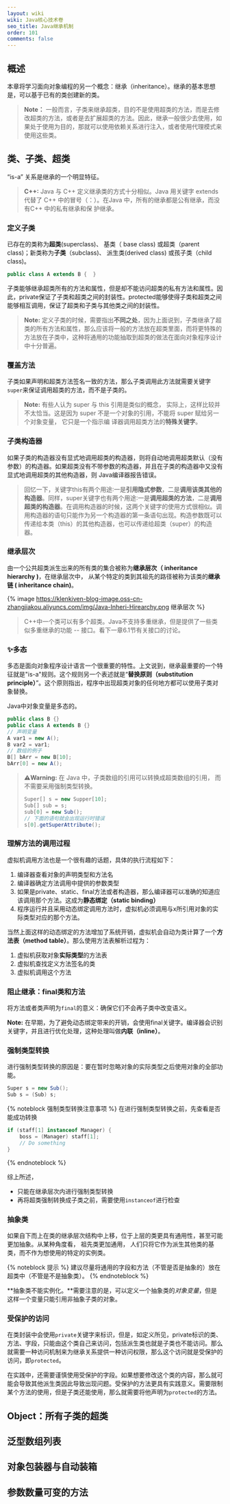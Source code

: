 ```yaml
---
layout: wiki
wiki: Java核心技术卷
seo_title: Java继承机制
order: 101
comments: false
---
```


## 概述

本章将学习面向对象编程的另一个概念：继承（inheritance）。继承的基本思想是，可以基于已有的类创建新的类。
> **Note：** 一般而言，子类来继承超类，目的不是使用超类的方法，而是去修改超类的方法，或者是去扩展超类的方法。因此，继承一般很少去使用，如果处于使用为目的，那就可以使用依赖关系进行注入，或者使用代理模式来使用这些类。

## 类、子类、超类

“is-a” 关系是继承的一个明显特征。

> **C++:** Java 与 C++ 定义继承类的方式十分相似。Java 用关键字 extends 代替了 C++
中的冒号（：）。在Java 中，所有的继承都是公有继承，而没有C++ 中的私有继承和保
护继承。

### 定义子类

已存在的类称为**超类**(superclass)、 基类（ base class) 或超类（parent class)；新类称为**子类**（subclass)、 派生类(derived class) 或孩子类（child class)。

```java
public class A extends B {  }
```

子类能够继承超类所有的方法和属性，但是却不能访问超类的私有方法和属性。因此，private保证了子类和超类之间的封装性。protected能够使得子类和超类之间能够相互调用，保证了超类和子类与其他类之间的封装性。

> **Note:** 定义子类的时候，需要指出**不同之处**，因为上面说到，子类继承了超类的所有方法和属性，那么应该将一般的方法放在超类里面，而将更特殊的方法放在子类中，这种将通用的功能抽取到超类的做法在面向对象程序设计中十分普遍。

### 覆盖方法

子类如果声明和超类方法签名一致的方法，那么子类调用此方法就需要关键字`super`来保证调用超类的方法，而不是子类的。

> **Note:** 有些人认为 super 与 this 引用是类似的概念， 实际上，这样比较并不太恰当。这是因为 super 不是一个对象的引用，不能将 super 赋给另一个对象变量， 它只是一个指示编
译器调用超类方法的**特殊关键字**。

### 子类构造器

如果子类的构造器没有显式地调用超类的构造器，则将自动地调用超类默认（没有参数）的构造器。如果超类没有不带参数的构造器，并且在子类的构造器中又没有显式地调用超类的其他构造器，则 Java编译器报告错误。

> 回忆一下，关键字this有两个用途∶一是**引用隐式参数**，二是**调用该类其他的构造器**。同样，super关键字也有两个用途∶一是**调用超类的方法**，二是**调用超类的构造器**。在调用构造器的时候，这两个关键字的使用方式很相似。调用构造器的语句只能作为另一个构造器的第一条语句出现。构造参数既可以传递给本类（this）的其他构造器，也可以传递给超类（super）的构造器。

### 继承层次

由一个公共超类派生出来的所有类的集合被称为**继承层次（ inheritance hierarchy )**，在继承层次中， 从某个特定的类到其祖先的路径被称为该类的**继承链 ( inheritance chain)**。

{% image https://klenkiven-blog-image.oss-cn-zhangjiakou.aliyuncs.com/img/Java-Inheri-Hirearchy.png 继承层次 %}

> C++中一个类可以有多个超类。Java不支持多重继承，但是提供了一些类似多重继承的功能 -- 接口。看下一章6.1节有关接口的讨论。

### ✨多态

多态是面向对象程序设计语言一个很重要的特性。上文说到，继承最重要的一个特征就是"is-a"规则。这个规则另一个表述就是“**替换原则（substitution principle）**”。这个原则指出，程序中出现超类对象的任何地方都可以使用子类对象替换。

Java中对象变量是多态的。

```java 对象变量的多态性
public class B {}
public class A extends B {}
// 声明变量
A var1 = new A();
B var2 = var1;
// 数组的例子
B[] bArr = new B[10];
bArr[0] = new A();
```
> **⚠️Warning:** 在 Java 中，子类数组的引用可以转换成超类数组的引用， 而不需要采用强制类型转换。
> ```java ⚠️错误的例子
> Super[] s = new Supper[10];
> Sub[] sub = s;
> sub[0] = new Sub();
> // 下面的语句就会出现运行时错误
> s[0].getSuperAttribute();
> ```

### 理解方法的调用过程

虚拟机调用方法也是一个很有趣的话题，具体的执行流程如下：

1. 编译器查看对象的声明类型和方法名
2. 编译器确定方法调用中提供的参数类型
3. 如果是private、static、final方法或者构造器，那么编译器可以准确的知道应该调用那个方法。这成为**静态绑定（static binding）**
4. 程序运行并且采用动态绑定调用方法时，虚拟机必须调用与x所引用对象的实际类型对应的那个方法。

当然上面这样的动态绑定的方法增加了系统开销，虚拟机会自动为类计算了一个**方法表（method table）**。那么使用方法表解析过程为：

1. 虚拟机获取对象**实际类型**的方法表
2. 虚拟机查找定义方法签名的类
3. 虚拟机调用这个方法

### 阻止继承：final类和方法

将方法或者类声明为`final`的意义：确保它们不会再子类中改变语义。

**Note:** 在早期，为了避免动态绑定带来的开销，会使用final关键字。编译器会识别关键字，并且进行优化处理，这种处理叫做**内联（inline）**。

### 强制类型转换

进行强制类型转换的原因是：要在暂时忽略对象的实际类型之后使用对象的全部功能。

```java 强制类型转换
Super s = new Sub();
Sub s = (Sub) s;
```

{% noteblock 强制类型转换注意事项 %}
在进行强制类型转换之前，先查看是否能成功转换
```java 典型示范
if (staff[1] instanceof Manager) {
    boss = (Manager) staff[1];
    // Do something
}
```
{% endnoteblock %}

综上所述，
- 只能在继承层次内进行强制类型转换
- 再将超类强制转换成子类之前，需要使用`instanceof`进行检查

### 抽象类

如果自下而上在类的继承层次结构中上移，位于上层的类更具有通用性，甚至可能更加抽象。从某种角度看， 祖先类更加通用， 人们只将它作为派生其他类的基类，而不作为想使用的特定的实例类。

{% noteblock 提示 %}
建议尽量将通用的字段和方法（不管是否是抽象的）放在超类中（不管是不是抽象类）。
{% endnoteblock %}

**抽象类不能实例化。**需要注意的是，可以定义一个抽象类的*对象变量*，但是这样一个变量只能引用非抽象子类的对象。

### 受保护的访问

在类封装中会使用`private`关键字来标识，但是，如定义所见，private标识的类、方法、字段，只能由这个类自己来访问，包括派生类也就是子类也不能访问。那么就需要一种访问机制来为继承关系提供一种访问权限，那么这个访问就是受保护的访问，即`protected`。

在实践中，还需要谨慎使用受保护的字段。如果想要修改这个类的内容，那么就可能会导致其他派生类因此导致出现问题。受保护的方法更具有实践意义。需要限制某个方法的使用，但是子类还能使用，那么就需要将他声明为`protected`的方法。

## Object：所有子类的超类

## 泛型数组列表

## 对象包装器与自动装箱

## 参数数量可变的方法
